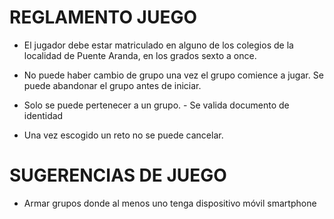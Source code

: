 REGLAMENTO JUEGO
================

 - El jugador debe estar matriculado en alguno de los colegios de la localidad de Puente Aranda, en los grados sexto a once.

 - No puede haber cambio de grupo una vez el grupo comience a jugar. Se puede abandonar el grupo antes de iniciar.

 - Solo se puede pertenecer a un grupo. - Se valida documento de identidad

 - Una vez escogido un reto no se puede cancelar.



SUGERENCIAS DE JUEGO
====================

 - Armar grupos donde al menos uno tenga dispositivo móvil smartphone
